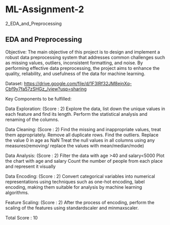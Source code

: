 # ML-Assignment-2
2_EDA_and_Preprocessing
## EDA and Preprocessing

Objective:
The main objective of this project is to design and implement a robust data preprocessing system that addresses common challenges such as missing values, outliers, inconsistent formatting, and noise. By performing effective data preprocessing, the project aims to enhance the quality, reliability, and usefulness of the data for machine learning.

Dataset: https://drive.google.com/file/d/1F3lRf32JM8ejnXq-Cbf9y7fa57zSHGz_/view?usp=sharing 


Key Components to be fulfilled:

Data Exploration: (Score : 2)
Explore the data, list down the unique values in each feature and find its length.
Perform the statistical analysis and renaming of the columns.

Data Cleaning: (Score : 2)
Find the missing and inappropriate values, treat them appropriately.
Remove all duplicate rows.
Find the outliers.
Replace the value 0 in age as NaN
Treat the null values in all columns using any measures(removing/ replace the values with mean/median/mode)

Data Analysis: (Score : 2)
Filter the data with age >40 and salary<5000
Plot the chart with age and salary
Count the number of people from each place and represent it visually

Data Encoding: (Score : 2)
Convert categorical variables into numerical representations using techniques such as one-hot encoding, label encoding, making them suitable for analysis by machine learning algorithms.

Feature Scaling: (Score : 2)
After the process of encoding, perform the scaling of the features using standardscaler and minmaxscaler.

Total Score : 10
